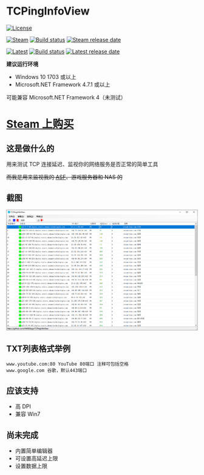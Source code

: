 # TCPingInfoView

[![License](https://img.shields.io/github/license/HMBSbige/TCPingInfoView.svg?label=License)](https://github.com/HMBSbige/TCPingInfoView/blob/master/LICENSE)

[![Steam](https://img.shields.io/github/release/HMBSbige/TCPingInfoView.svg?label=Steam)](https://store.steampowered.com/app/828090)
[![Build status](https://ci.appveyor.com/api/projects/status/fnmqghj0gq2w6cgm/branch/steam?svg=true)](https://ci.appveyor.com/project/HMBSbige/tcpinginfoview/branch/steam)
[![Steam release date](https://img.shields.io/github/release-date/HMBSbige/TCPingInfoView.svg?label=Released)](https://store.steampowered.com/app/828090)

[![Latest](https://img.shields.io/github/release-pre/HMBSbige/TCPingInfoView.svg?label=Latest)](https://github.com/HMBSbige/TCPingInfoView/releases)
[![Build status](https://ci.appveyor.com/api/projects/status/fnmqghj0gq2w6cgm/branch/master?svg=true)](https://ci.appveyor.com/project/HMBSbige/tcpinginfoview/branch/master)
[![Latest release date](https://img.shields.io/github/release-date-pre/HMBSbige/TCPingInfoView.svg?label=Released)](https://github.com/HMBSbige/TCPingInfoView/releases)

**建议运行环境**
* Windows 10 1703 或以上
* Microsoft.NET Framework 4.7.1 或以上

可能兼容 Microsoft.NET Framework 4（未测试）

# [Steam 上购买](https://store.steampowered.com/app/828090)

## 这是做什么的
用来测试 TCP 连接延迟、监视你的网络服务是否正常的简单工具

~~而我是用来监视我的 [ASF](https://github.com/JustArchiNET/ArchiSteamFarm)、游戏服务器和 NAS 的~~

## 截图
![](pic/preview.png)

## TXT列表格式举例
```
www.youtube.com:80 YouTube 80端口 注释可包括空格
www.google.com 谷歌，默认443端口
```

## 应该支持
* 高 DPI
* 兼容 Win7


## 尚未完成
* 内置简单编辑器
* 可设置高延迟上限
* 设置数据上限